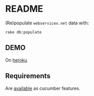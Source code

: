 README
=======

(Re)populate `webservicex.net` data with:

`rake db:populate`

DEMO
----

On [heroku](http://afternoon-ridge-2542.herokuapp.com/)

Requirements
------------

Are [available](http://afternoon-ridge-2542.herokuapp.com/cucumber.html) as cucumber features.
